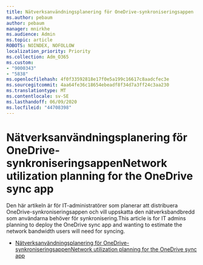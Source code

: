 ```yaml
---
title: Nätverksanvändningsplanering för OneDrive-synkroniseringsappen
ms.author: pebaum
author: pebaum
manager: mnirkhe
ms.audience: Admin
ms.topic: article
ROBOTS: NOINDEX, NOFOLLOW
localization_priority: Priority
ms.collection: Adm_O365
ms.custom:
- "9000343"
- "5838"
ms.openlocfilehash: 4f0f33592818e17f0e5a199c16617c8aadcfec3e
ms.sourcegitcommit: 4aa64fe36c18654ebeadf8f34d7a3ff24c3aa230
ms.translationtype: MT
ms.contentlocale: sv-SE
ms.lasthandoff: 06/09/2020
ms.locfileid: "44708398"
---
```

# <a name="network-utilization-planning-for-the-onedrive-sync-app"></a><span data-ttu-id="90f3b-102">Nätverksanvändningsplanering för OneDrive-synkroniseringsappen</span><span class="sxs-lookup"><span data-stu-id="90f3b-102">Network utilization planning for the OneDrive sync app</span></span>

<span data-ttu-id="90f3b-103">Den här artikeln är för IT-administratörer som planerar att distribuera OneDrive-synkroniseringsappen och vill uppskatta den nätverksbandbredd som användarna behöver för synkronisering.</span><span class="sxs-lookup"><span data-stu-id="90f3b-103">This article is for IT admins planning to deploy the OneDrive sync app and wanting to estimate the network bandwidth users will need for syncing.</span></span>  

- [<span data-ttu-id="90f3b-104">Nätverksanvändningsplanering för OneDrive-synkroniseringsappen</span><span class="sxs-lookup"><span data-stu-id="90f3b-104">Network utilization planning for the OneDrive sync app</span></span>](https://docs.microsoft.com/onedrive/network-utilization-planning)